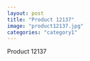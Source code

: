 ```yaml
---
layout: post
title: "Product 12137"
image: "product12137.jpg"
categories: "category1"
---
```

Product 12137
